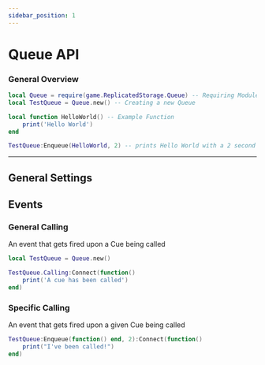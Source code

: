 ```yaml
---
sidebar_position: 1
---
```


# Queue API

### General Overview

```lua
local Queue = require(game.ReplicatedStorage.Queue) -- Requiring Module
local TestQueue = Queue.new() -- Creating a new Queue

local function HelloWorld() -- Example Function
    print('Hello World')
end

TestQueue:Enqueue(HelloWorld, 2) -- prints Hello World with a 2 second wait after execution

```

<hr/>

## General Settings

## Events

### General Calling

An event that gets fired upon a Cue being called

```lua
local TestQueue = Queue.new()

TestQueue.Calling:Connect(function()
	print('A cue has been called')
end)
```

### Specific Calling

An event that gets fired upon a given Cue being called

```lua
TestQueue:Enqueue(function() end, 2):Connect(function()
    print("I've been called!")
end)
```
